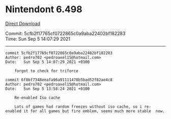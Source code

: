 # Nintendont 6.498
[Direct Download](./Nintendont.zip)

Commit: 5cfb2f17765cf0722865c0a9aba22402bf182283  
Time: Sun Sep 5 14:07:29 2021   

-----

```
commit 5cfb2f17765cf0722865c0a9aba22402bf182283
Author: pedro702 <pedroaxel15@hotmail.com>
Date:   Sun Sep 5 14:07:29 2021 +0100

    forgot to check for triforce
```

```
commit 6f8bf7348eeafa96a91111478b5bad52f82ae4c8
Author: pedro702 <pedroaxel15@hotmail.com>
Date:   Sun Sep 5 13:58:24 2021 +0100

    Re-enabled Iso cache
    
    Lots of games had random freezes without iso cache, so i re-enabled it for all games but fire emblem, seems much more stable  now.
```
